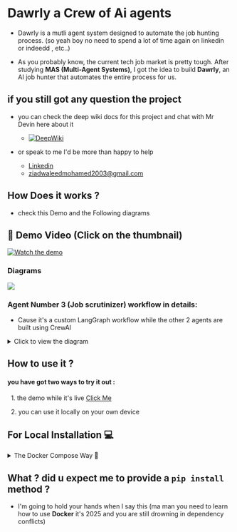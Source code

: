 # Dawrly a Crew of Ai agents

- Dawrly is a mutli agent system designed to automate the job hunting process. (so yeah boy no need to spend a lot of time again on linkedin or indeedd , etc..)

- As you probably know, the current tech job market is pretty tough. After studying **MAS (Multi-Agent Systems)**, I got the idea to build **Dawrly**, an AI job hunter that automates the entire process for us.


## if you still got any question the project
- you can check the deep wiki docs for this project and chat with Mr Devin here about it
  - [![DeepWiki](https://img.shields.io/badge/DeepWiki-View%20Project-blue?logo=readme)](https://deepwiki.com/ZiadWaleed2003/Dawrly-Crew-of-AI-Agents)

- or speak to me I'd be more than happy to help
  - <a href=https://www.linkedin.com/in/ziadwaleed target="_blank">Linkedin</a>
  - ziadwaleedmohamed2003@gmail.com



## How Does it works ? 

- check this Demo and the Following diagrams



## 🎥 Demo Video (Click on the thumbnail)



[![Watch the demo](https://img.youtube.com/vi/N5mV3jW-rpY/maxresdefault.jpg)](https://youtu.be/N5mV3jW-rpY?si=I30H3dSvY71R8vGF)



### Diagrams 

<img src="https://github.com/user-attachments/assets/3bc8e265-a26c-4d26-b46d-06c9df73c8bc">



### Agent Number 3 (Job scrutinizer) workflow in details:

- Cause it's a custom LangGraph workflow while the other 2 agents are built using CrewAI



<details>
<summary>Click to view the diagram</summary>

```mermaid
graph TD
    A["Start: Read Job URLs"] --> B["Scraping Node"];
    B --> C{"Scraping Successful?"};
    C -- Yes --> D["Filtering Node"];
    C -- No --> H["Drop / Skip URL"];
    D --> E{"Filtering Successful?"};
    E -- Yes --> F["LLM Analysis Node"];
    E -- No --> H;
    F --> G{"Matches Requirements?"};
    G -- No --> H;
    G -- Yes --> I["Schema Conversion"];
    I --> J["Collect Valid Jobs"];
    J --> K["End"];
```
</details>

        
## How to use it ?

#### you have got two ways to try it out :

  1. the demo while it's live <a href=https://dawrly-crew.netlify.app target="_blank">Click Me</a>

  2. you can use it locally on your own device



## For Local Installation 💻

<details>
  <summary>The Docker Compose Way 🐳</summary>

- This method allows you to run Dawrly and its dependencies using Docker containers, providing an isolated and consistent environment.

---

1.  **Clone the Repository:**

    First, you need to clone the project repository:

    ```bash
    git clone https://github.com/ZiadWaleed2003/Dawrly-Crew-of-AI-Agents.git
    cd Dawrly-Crew-of-AI-Agents
    ```

2.  **Ensure Docker and Docker Compose are Installed:**

    Make sure you have Docker and Docker compose locally

3.  **Configure Environment Variables:**

    Both the `backend` and `frontend` directories require a `.env` file for configuration.
    * **Create `.env` files:**
        Navigate into the `backend` directory and create a file named `.env`:
        ```bash
        cd backend
        touch .env
        ```
        Then, do the same for the `frontend` directory:
        ```bash
        cd ../frontend
        touch .env
        cd .. # Go back to the main project directory
        ```

    * **Populate `.env` files:**
        Open the newly created `.env` files in your text editor and add the required environment variables based on their respective `.env.example` files.

        *Example: `backend/.env.example`*
        ```ini
        AGENTOPS_API_KEY=your-api-key
        TAVILY_API_KEY=your-api-key
        FIRECRAWL_API_KEY=your-api-key
        CEREBRAS_API_KEY=your-api-key
        NVIDIA_API_KEY=your-api-key
        GEMINI_API_KEY=your-api-key
        GROQ_API_KEY=your-api-key
        LANGSMITH_API_KEY=your-api-key
        LANGSMITH_TRACING=true
        LANGSMITH_PROJECT=anyname-you-want
        EMAIL=email to use when sending the results
        EMAIL_PASSWORD= I guess this one is obvious
        ```
        *Example: `frontend/.env.example`*
        ```ini
        # Example variables for the frontend
        VITE_BACKEND_URL=http://localhost:8000
        ```


4. **How to get the API keys ?**
     - unfortunately while developing this app I used alot of services but the good news it's all free and you can get the API keys too :
     - <a href=https://build.nvidia.com/models target="_blank">Nvidia NIM</a>
     - <a href=https://www.agentops.ai/ target="_blank">Agentops</a>
     - <a href=https://www.tavily.com/ target="_blank">Tavily</a>
     - <a href=FIRECRAWL_API_KEY target="_blank">FireCrawl</a>
     - <a href=https://www.cerebras.ai/ target="_blank">Cerebras</a>
     - <a href=https://aistudio.google.com/app/api-keys target="_blank">Gemini API</a>
     - <a href=https://groq.com/ target="_blank">Groq</a>
     - <a href=https://smith.langchain.com/ target="_blank">LangSmith</a>
     - Email --> you need to create a new google account and use it here for the app to be able to send you the results on your perosnal email
     - Email Password --> you will also need to get it from google
  
    **add these to the .env file in the backend and you are good to go**
     

6.  **Run with Docker Compose:**

    Once Docker is installed and your `.env` files are configured, navigate to the main project directory (where your `docker-compose.yml` file is located) and run the following command:

    ```bash
    docker compose up --build
    ```
    This command will:
    * **`up`**: Start all services defined in  `docker-compose.yml`.
    * **`--build`**: Rebuild images if there are any changes in  `Dockerfiles` or context.

    After the services are up and running, you should be able to access the frontend of Dawrly in your web browser, at `http://localhost:3000` (make sure to kill any process running on port 3000 or 8000).
</details>



## What ? did u expect me to provide a `pip install` method ?
  - I'm going to hold your hands when I say this (ma man you need to learn how to use **Docker** it's 2025 and you are still drowning in dependency conflicts)
